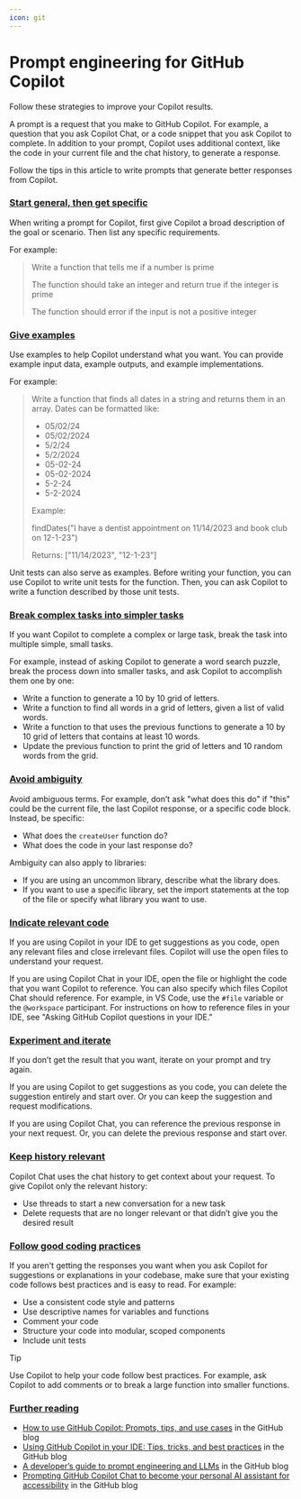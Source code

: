 ```yaml
---
icon: git
---
```


# Prompt engineering for GitHub Copilot

Follow these strategies to improve your Copilot results.

A prompt is a request that you make to GitHub Copilot. For example, a question that you ask Copilot Chat, or a code snippet that you ask Copilot to complete. In addition to your prompt, Copilot uses additional context, like the code in your current file and the chat history, to generate a response.

Follow the tips in this article to write prompts that generate better responses from Copilot.

### [Start general, then get specific](broken-reference) <a href="#start-general-then-get-specific" id="start-general-then-get-specific"></a>

When writing a prompt for Copilot, first give Copilot a broad description of the goal or scenario. Then list any specific requirements.

For example:

> Write a function that tells me if a number is prime
>
> The function should take an integer and return true if the integer is prime
>
> The function should error if the input is not a positive integer

### [Give examples](broken-reference) <a href="#give-examples" id="give-examples"></a>

Use examples to help Copilot understand what you want. You can provide example input data, example outputs, and example implementations.

For example:

> Write a function that finds all dates in a string and returns them in an array. Dates can be formatted like:
>
> * 05/02/24
> * 05/02/2024
> * 5/2/24
> * 5/2/2024
> * 05-02-24
> * 05-02-2024
> * 5-2-24
> * 5-2-2024
>
> Example:
>
> findDates("I have a dentist appointment on 11/14/2023 and book club on 12-1-23")
>
> Returns: \["11/14/2023", "12-1-23"]

Unit tests can also serve as examples. Before writing your function, you can use Copilot to write unit tests for the function. Then, you can ask Copilot to write a function described by those unit tests.

### [Break complex tasks into simpler tasks](broken-reference) <a href="#break-complex-tasks-into-simpler-tasks" id="break-complex-tasks-into-simpler-tasks"></a>

If you want Copilot to complete a complex or large task, break the task into multiple simple, small tasks.

For example, instead of asking Copilot to generate a word search puzzle, break the process down into smaller tasks, and ask Copilot to accomplish them one by one:

* Write a function to generate a 10 by 10 grid of letters.
* Write a function to find all words in a grid of letters, given a list of valid words.
* Write a function to that uses the previous functions to generate a 10 by 10 grid of letters that contains at least 10 words.
* Update the previous function to print the grid of letters and 10 random words from the grid.

### [Avoid ambiguity](broken-reference) <a href="#avoid-ambiguity" id="avoid-ambiguity"></a>

Avoid ambiguous terms. For example, don’t ask "what does this do" if "this" could be the current file, the last Copilot response, or a specific code block. Instead, be specific:

* What does the `createUser` function do?
* What does the code in your last response do?

Ambiguity can also apply to libraries:

* If you are using an uncommon library, describe what the library does.
* If you want to use a specific library, set the import statements at the top of the file or specify what library you want to use.

### [Indicate relevant code](broken-reference) <a href="#indicate-relevant-code" id="indicate-relevant-code"></a>

If you are using Copilot in your IDE to get suggestions as you code, open any relevant files and close irrelevant files. Copilot will use the open files to understand your request.

If you are using Copilot Chat in your IDE, open the file or highlight the code that you want Copilot to reference. You can also specify which files Copilot Chat should reference. For example, in VS Code, use the `#file` variable or the `@workspace` participant. For instructions on how to reference files in your IDE, see "Asking GitHub Copilot questions in your IDE."

### [Experiment and iterate](broken-reference) <a href="#experiment-and-iterate" id="experiment-and-iterate"></a>

If you don’t get the result that you want, iterate on your prompt and try again.

If you are using Copilot to get suggestions as you code, you can delete the suggestion entirely and start over. Or you can keep the suggestion and request modifications.

If you are using Copilot Chat, you can reference the previous response in your next request. Or, you can delete the previous response and start over.

### [Keep history relevant](broken-reference) <a href="#keep-history-relevant" id="keep-history-relevant"></a>

Copilot Chat uses the chat history to get context about your request. To give Copilot only the relevant history:

* Use threads to start a new conversation for a new task
* Delete requests that are no longer relevant or that didn’t give you the desired result

### [Follow good coding practices](broken-reference) <a href="#follow-good-coding-practices" id="follow-good-coding-practices"></a>

If you aren't getting the responses you want when you ask Copilot for suggestions or explanations in your codebase, make sure that your existing code follows best practices and is easy to read. For example:

* Use a consistent code style and patterns
* Use descriptive names for variables and functions
* Comment your code
* Structure your code into modular, scoped components
* Include unit tests

Tip

Use Copilot to help your code follow best practices. For example, ask Copilot to add comments or to break a large function into smaller functions.

### [Further reading](broken-reference) <a href="#further-reading" id="further-reading"></a>

* [How to use GitHub Copilot: Prompts, tips, and use cases](https://github.blog/2023-06-20-how-to-write-better-prompts-for-github-copilot/) in the GitHub blog
* [Using GitHub Copilot in your IDE: Tips, tricks, and best practices](https://github.blog/2024-03-25-how-to-use-github-copilot-in-your-ide-tips-tricks-and-best-practices/) in the GitHub blog
* [A developer’s guide to prompt engineering and LLMs](https://github.blog/2023-07-17-prompt-engineering-guide-generative-ai-llms/) in the GitHub blog
* [Prompting GitHub Copilot Chat to become your personal AI assistant for accessibility](https://github.blog/2023-10-09-prompting-github-copilot-chat-to-become-your-personal-ai-assistant-for-accessibility/) in the GitHub blog
